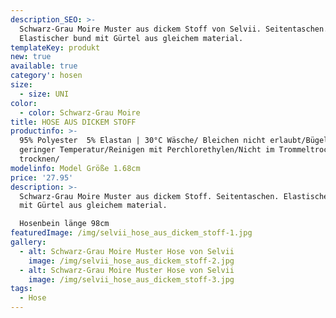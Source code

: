 ```yaml
---
description_SEO: >-
  Schwarz-Grau Moire Muster aus dickem Stoff von Selvii. Seitentaschen.
  Elastischer bund mit Gürtel aus gleichem material.
templateKey: produkt
new: true
available: true
category': hosen
size:
  - size: UNI
color:
  - color: Schwarz-Grau Moire
title: HOSE AUS DICKEM STOFF
productinfo: >-
  95% Polyester  5% Elastan | 30°C Wäsche/ Bleichen nicht erlaubt/Bügeln mit
  geringer Temperatur/Reinigen mit Perchlorethylen/Nicht im Trommeltrockner
  trocknen/
modelinfo: Model Größe 1.68cm
price: '27.95'
description: >-
  Schwarz-Grau Moire Muster aus dickem Stoff. Seitentaschen. Elastischer bund
  mit Gürtel aus gleichem material.

  Hosenbein länge 98cm
featuredImage: /img/selvii_hose_aus_dickem_stoff-1.jpg
gallery:
  - alt: Schwarz-Grau Moire Muster Hose von Selvii
    image: /img/selvii_hose_aus_dickem_stoff-2.jpg
  - alt: Schwarz-Grau Moire Muster Hose von Selvii
    image: /img/selvii_hose_aus_dickem_stoff-3.jpg
tags:
  - Hose
---
```


